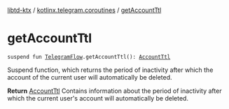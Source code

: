 [libtd-ktx](../index.md) / [kotlinx.telegram.coroutines](index.md) / [getAccountTtl](./get-account-ttl.md)

# getAccountTtl

`suspend fun `[`TelegramFlow`](../kotlinx.telegram.core/-telegram-flow/index.md)`.getAccountTtl(): `[`AccountTtl`](https://tdlibx.github.io/td/docs/org/drinkless/td/libcore/telegram/TdApi/AccountTtl.html)

Suspend function, which returns the period of inactivity after which the account of the current
user will automatically be deleted.

**Return**
[AccountTtl](https://tdlibx.github.io/td/docs/org/drinkless/td/libcore/telegram/TdApi/AccountTtl.html) Contains information about the period of inactivity after which the current
user's account will automatically be deleted.

